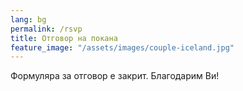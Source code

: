 ```yaml
---
lang: bg
permalink: /rsvp
title: Отговор на покана
feature_image: "/assets/images/couple-iceland.jpg"
---
```


Формуляра за отговор е закрит. Благодарим Ви!
